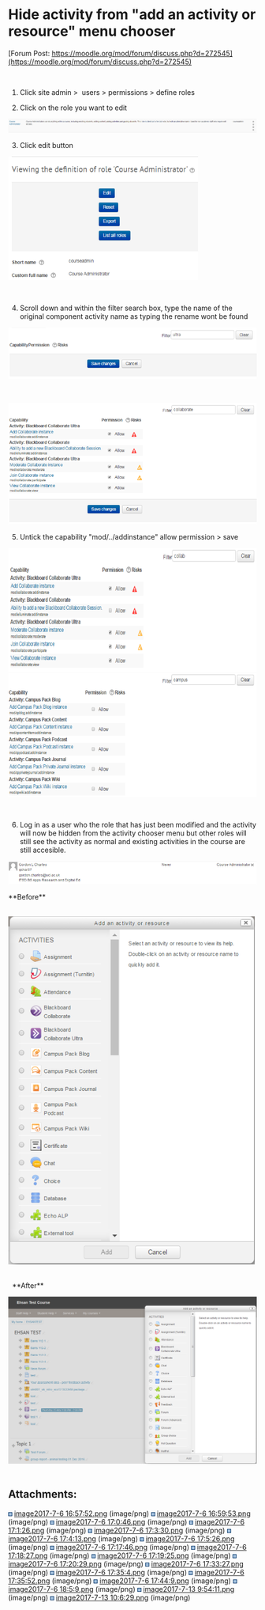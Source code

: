 # Hide activity from "add an activity or resource" menu chooser

[Forum Post: https://moodle.org/mod/forum/discuss.php?d=272545](https://moodle.org/mod/forum/discuss.php?d=272545)

 

1. Click site admin &gt;  users &gt; permissions &gt; define roles

2. Click on the role you want to edit

![](attachments/70127488/70127468.png)

3. Click edit button

<img src="attachments/70127488/70127469.png" height="250" />

 

4. Scroll down and within the filter search box, type the name of the original component activity name as typing the rename wont be found

![](attachments/70127488/70127474.png)

 

<img src="attachments/70127488/70127476.png" width="600" />

5. Untick the capability "mod/../addinstance" allow permission &gt; save

<img src="attachments/70127488/70129342.png" height="250" />

<img src="attachments/70127488/70129350.png" height="250" />

 

6. Log in as a user who the role that has just been modified and the activity will now be hidden from the activity chooser menu but other roles will still see the activity as normal and existing activities in the course are still accesible.

![](attachments/70127488/70127482.png)

\*\*Before\*\*                                                                                                                     

<img src="attachments/70127488/70127487.png" width="500" />    

  \*\*After\*\*

<img src="attachments/70127488/70127505.png" width="900" />
     

## Attachments:

<img src="images/icons/bullet_blue.gif" width="8" height="8" /> [image2017-7-6 16:57:52.png](attachments/70127488/70127468.png) (image/png)
<img src="images/icons/bullet_blue.gif" width="8" height="8" /> [image2017-7-6 16:59:53.png](attachments/70127488/70127469.png) (image/png)
<img src="images/icons/bullet_blue.gif" width="8" height="8" /> [image2017-7-6 17:0:46.png](attachments/70127488/70127471.png) (image/png)
<img src="images/icons/bullet_blue.gif" width="8" height="8" /> [image2017-7-6 17:1:26.png](attachments/70127488/70127472.png) (image/png)
<img src="images/icons/bullet_blue.gif" width="8" height="8" /> [image2017-7-6 17:3:30.png](attachments/70127488/70127474.png) (image/png)
<img src="images/icons/bullet_blue.gif" width="8" height="8" /> [image2017-7-6 17:4:13.png](attachments/70127488/70127476.png) (image/png)
<img src="images/icons/bullet_blue.gif" width="8" height="8" /> [image2017-7-6 17:5:26.png](attachments/70127488/70127478.png) (image/png)
<img src="images/icons/bullet_blue.gif" width="8" height="8" /> [image2017-7-6 17:17:46.png](attachments/70127488/70127482.png) (image/png)
<img src="images/icons/bullet_blue.gif" width="8" height="8" /> [image2017-7-6 17:18:27.png](attachments/70127488/70127483.png) (image/png)
<img src="images/icons/bullet_blue.gif" width="8" height="8" /> [image2017-7-6 17:19:25.png](attachments/70127488/70127485.png) (image/png)
<img src="images/icons/bullet_blue.gif" width="8" height="8" /> [image2017-7-6 17:20:29.png](attachments/70127488/70127487.png) (image/png)
<img src="images/icons/bullet_blue.gif" width="8" height="8" /> [image2017-7-6 17:33:27.png](attachments/70127488/70127495.png) (image/png)
<img src="images/icons/bullet_blue.gif" width="8" height="8" /> [image2017-7-6 17:35:4.png](attachments/70127488/70127497.png) (image/png)
<img src="images/icons/bullet_blue.gif" width="8" height="8" /> [image2017-7-6 17:35:52.png](attachments/70127488/70127498.png) (image/png)
<img src="images/icons/bullet_blue.gif" width="8" height="8" /> [image2017-7-6 17:44:9.png](attachments/70127488/70127502.png) (image/png)
<img src="images/icons/bullet_blue.gif" width="8" height="8" /> [image2017-7-6 18:5:9.png](attachments/70127488/70127505.png) (image/png)
<img src="images/icons/bullet_blue.gif" width="8" height="8" /> [image2017-7-13 9:54:11.png](attachments/70127488/70129342.png) (image/png)
<img src="images/icons/bullet_blue.gif" width="8" height="8" /> [image2017-7-13 10:6:29.png](attachments/70127488/70129350.png) (image/png)

